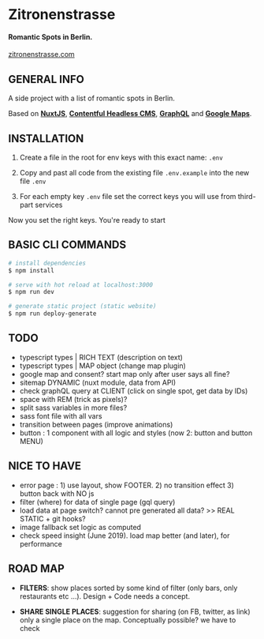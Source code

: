 # Zitronenstrasse

#### Romantic Spots in Berlin.

[zitronenstrasse.com](https://zitronenstrasse.com/)

## GENERAL INFO

A side project with a list of romantic spots in Berlin.

Based on **[NuxtJS](https://nuxt.com/)**, **[Contentful Headless CMS](https://www.contentful.com/)**, **[GraphQL](https://graphql.org/)** and **[Google Maps](https://www.google.com/maps)**.

## INSTALLATION

1. Create a file in the root for env keys with this exact name: `.env`

2. Copy and past all code from the existing file `.env.example` into the new file `.env`

3. For each empty key `.env` file set the correct keys you will use from third-part services

Now you set the right keys. You're ready to start

## BASIC CLI COMMANDS

```bash
# install dependencies
$ npm install

# serve with hot reload at localhost:3000
$ npm run dev

# generate static project (static website)
$ npm run deploy-generate
```

## TODO

-   typescript types | RICH TEXT (description on text)
-   typescript types | MAP object (change map plugin)
-   google map and consent? start map only after user says all fine?
-   sitemap DYNAMIC (nuxt module, data from API)
-   check graphQL query at CLIENT (click on single spot, get data by IDs)
-   space with REM (trick as pixels)?
-   split sass variables in more files?
-   sass font file with all vars
-   transition between pages (improve animations)
-   button : 1 component with all logic and styles (now 2: button and button MENU)

## NICE TO HAVE

-   error page : 1) use layout, show FOOTER. 2) no transition effect 3) button back with NO js
-   filter (where) for data of single page (gql query)
-   load data at page switch? cannot pre generated all data? >> REAL STATIC + git hooks?
-   image fallback set logic as computed
-   check speed insight (June 2019). load map better (and later), for performance

## ROAD MAP

-   **FILTERS**: show places sorted by some kind of filter (only bars, only restaurants etc ...). Design + Code needs a concept.

-   **SHARE SINGLE PLACES**: suggestion for sharing (on FB, twitter, as link) only a single place on the map. Conceptually possible? we have to check

